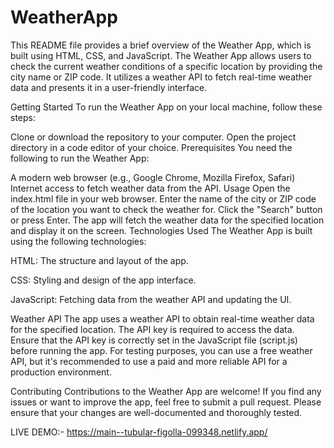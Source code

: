 # WeatherApp


This README file provides a brief overview of the Weather App, which is built using HTML, CSS, and JavaScript. The Weather App allows users to check the current weather conditions of a specific location by providing the city name or ZIP code. It utilizes a weather API to fetch real-time weather data and presents it in a user-friendly interface.

Getting Started
To run the Weather App on your local machine, follow these steps:

Clone or download the repository to your computer.
Open the project directory in a code editor of your choice.
Prerequisites
You need the following to run the Weather App:

A modern web browser (e.g., Google Chrome, Mozilla Firefox, Safari)
Internet access to fetch weather data from the API.
Usage
Open the index.html file in your web browser.
Enter the name of the city or ZIP code of the location you want to check the weather for.
Click the "Search" button or press Enter.
The app will fetch the weather data for the specified location and display it on the screen.
Technologies Used
The Weather App is built using the following technologies:

HTML: The structure and layout of the app.

CSS: Styling and design of the app interface.

JavaScript: Fetching data from the weather API and updating the UI.

Weather API
The app uses a weather API to obtain real-time weather data for the specified location. The API key is required to access the data. Ensure that the API key is correctly set in the JavaScript file (script.js) before running the app. For testing purposes, you can use a free weather API, but it's recommended to use a paid and more reliable API for a production environment.
       
Contributing
Contributions to the Weather App are welcome! If you find any issues or want to improve the app, feel free to submit a pull request. Please ensure that your changes are well-documented and thoroughly tested.

LIVE DEMO:- https://main--tubular-figolla-099348.netlify.app/



